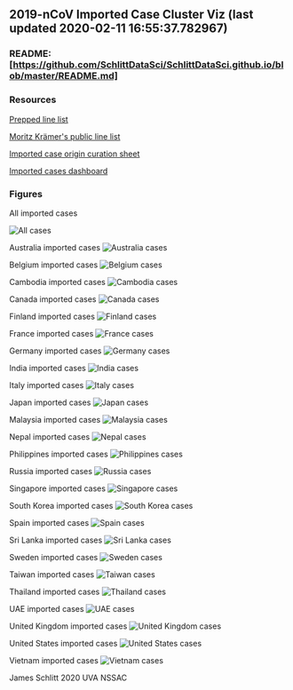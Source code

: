 ## 2019-nCoV Imported Case Cluster Viz (last updated 2020-02-11 16:55:37.782967)


### README: [https://github.com/SchlittDataSci/SchlittDataSci.github.io/blob/master/README.md]


### Resources

[Prepped line list](cleaned_line_list.csv)

[Moritz Krämer's public line list](https://docs.google.com/spreadsheets/d/1itaohdPiAeniCXNlntNztZ_oRvjh0HsGuJXUJWET008/edit#gid=0)

[Imported case origin curation sheet](https://docs.google.com/spreadsheets/d/1s2j-RmkO8C69HtrELpNMipkG5ftPJqCPEzGRAxIukFY/edit#gid=0)

[Imported cases dashboard](https://datastudio.google.com/reporting/f6ad0988-f203-45f8-8d18-5d726c1d2d8b)


### Figures

All imported cases

![All cases](figs/All_imported_cases.png)

Australia imported cases
![Australia cases](figs/Australia_imported_cases.png)

Belgium imported cases
![Belgium cases](figs/Belgium_imported_cases.png)

Cambodia imported cases
![Cambodia cases](figs/Cambodia_imported_cases.png)

Canada imported cases
![Canada cases](figs/Canada_imported_cases.png)

Finland imported cases
![Finland cases](figs/Finland_imported_cases.png)

France imported cases
![France cases](figs/France_imported_cases.png)

Germany imported cases
![Germany cases](figs/Germany_imported_cases.png)

India imported cases
![India cases](figs/India_imported_cases.png)

Italy imported cases
![Italy cases](figs/Italy_imported_cases.png)

Japan imported cases
![Japan cases](figs/Japan_imported_cases.png)

Malaysia imported cases
![Malaysia cases](figs/Malaysia_imported_cases.png)

Nepal imported cases
![Nepal cases](figs/Nepal_imported_cases.png)

Philippines imported cases
![Philippines cases](figs/Philippines_imported_cases.png)

Russia imported cases
![Russia cases](figs/Russia_imported_cases.png)

Singapore imported cases
![Singapore cases](figs/Singapore_imported_cases.png)

South Korea imported cases
![South Korea cases](figs/South_Korea_imported_cases.png)

Spain imported cases
![Spain cases](figs/Spain_imported_cases.png)

Sri Lanka imported cases
![Sri Lanka cases](figs/Sri_Lanka_imported_cases.png)

Sweden imported cases
![Sweden cases](figs/Sweden_imported_cases.png)

Taiwan imported cases
![Taiwan cases](figs/Taiwan_imported_cases.png)

Thailand imported cases
![Thailand cases](figs/Thailand_imported_cases.png)

UAE imported cases
![UAE cases](figs/Uae_imported_cases.png)

United Kingdom imported cases
![United Kingdom cases](figs/United_Kingdom_imported_cases.png)

United States imported cases
![United States cases](figs/United_States_imported_cases.png)

Vietnam imported cases
![Vietnam cases](figs/Vietnam_imported_cases.png)


James Schlitt 2020 UVA NSSAC